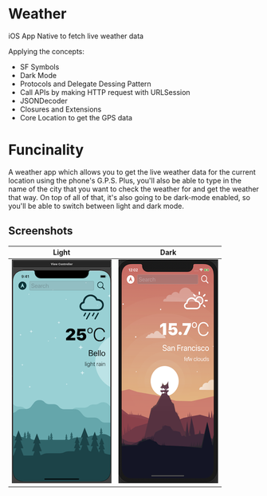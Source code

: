 # Weather
iOS App Native to fetch live weather data

Applying the concepts:

* SF Symbols
* Dark Mode
* Protocols and Delegate Dessing Pattern
* Call APIs by making HTTP request with URLSession
* JSONDecoder
* Closures and Extensions
* Core Location to get the GPS data 

# Funcinality
A weather app which allows you to get the live weather data for the current location using the phone's G.P.S. Plus, you'll also be able to type in the name of the city that you want to check the weather for and get the weather that way.
On top of all of that, it's also going to be dark-mode enabled, so you'll be able to switch between light and dark mode.


## Screenshots


|  Light      |  Dark      |
|------------|-------------|
| ![Portrait](Documentation/portrait_light.png) |  ![Portrait](Documentation/portrait_dark.png)  |


